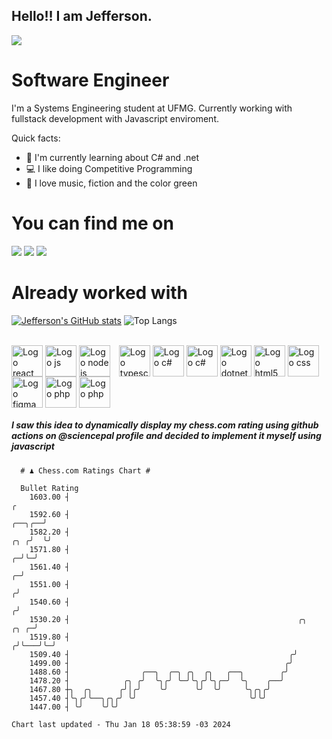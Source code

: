 ## Hello!! I am Jefferson.
![](https://komarev.com/ghpvc/?username=Jefferson13t&label=Profile%20Visits&color=blue&style=for-the-badge)

# Software Engineer
I'm a Systems Engineering student at UFMG. Currently working with fullstack development with Javascript enviroment.

<div>
Quick facts:
  <ul>
<li>🚀 I'm currently learning about C# and .net</li>
<li>💻 I like doing Competitive Programming</li>
<li>💚 I love music, fiction and the color green</li>
    </ul>
</div>

# You can find me on
<div>
  <a href="https://www.linkedin.com/in/jefferson-souuza" target="_blank"><img src="https://img.shields.io/badge/-LinkedIn-%230077B5?style=for-the-badge&logo=linkedin&logoColor=white" target="_blank"></a> 
    <a href = "mailto:jefersonpereira1331@gmail.com"><img loading="lazy" src="https://img.shields.io/badge/Gmail-D14836?style=for-the-badge&logo=gmail&logoColor=white" target="_blank"></a>
  <a href="https://instagram.com/jeffpsou" target="_blank"><img src="https://img.shields.io/badge/-Instagram-%23E4405F?style=for-the-badge&logo=instagram&logoColor=white" target="_blank"></a>
</div>

# Already worked with
[![Jefferson's GitHub stats](https://github-readme-stats.vercel.app/api?username=jefferson13t&show_icons=true&theme=gotham&rank_icon=github&layout=compact)](https://github.com/anuraghazra/github-readme-stats)
![Top Langs](https://github-readme-stats.vercel.app/api/top-langs/?username=jefferson13t&size_weight=0.5&count_weight=0.5&theme=gotham&layout=compact)

<div style="display: inline_block"><br>
  <img alt="Logo react" align="center" style="height:50px" src="https://cdn.jsdelivr.net/gh/devicons/devicon/icons/react/react-original.svg" />
  <img alt="Logo js" align="center" style="height:50px" src="https://cdn.jsdelivr.net/gh/devicons/devicon/icons/javascript/javascript-original.svg" />
  <img alt="Logo node js" align="center" style="height:50px; margin-right: 10px" src="https://cdn.jsdelivr.net/gh/devicons/devicon/icons/nodejs/nodejs-original.svg" />
  <img alt="Logo typescript" align="center" style="height:50px" src="https://cdn.jsdelivr.net/gh/devicons/devicon/icons/typescript/typescript-original.svg" />
  <img alt="Logo c#" align="center" style="height:50px" src="https://cdn.jsdelivr.net/gh/devicons/devicon/icons/graphql/graphql-plain.svg" />
  <img alt="Logo c#" align="center" style="height:50px" src="https://cdn.jsdelivr.net/gh/devicons/devicon/icons/csharp/csharp-original.svg" />
  <img alt="Logo dotnet" align="center" style="height:50px" src="https://cdn.jsdelivr.net/gh/devicons/devicon/icons/dotnetcore/dotnetcore-original.svg" />
  <img alt="Logo html5" align="center" style="height:50px" src="https://cdn.jsdelivr.net/gh/devicons/devicon/icons/html5/html5-original.svg" />
  <img alt="Logo css" align="center" style="height:50px" src="https://cdn.jsdelivr.net/gh/devicons/devicon/icons/css3/css3-original.svg" />
  <img alt="Logo figma" align="center" style="height:50px" src="https://cdn.jsdelivr.net/gh/devicons/devicon/icons/figma/figma-original.svg" />
  <img alt="Logo php" align="center" style="height:50px" src="https://cdn.jsdelivr.net/gh/devicons/devicon/icons/cplusplus/cplusplus-original.svg" />
  <img alt="Logo php" align="center" style="height:50px" src="https://cdn.jsdelivr.net/gh/devicons/devicon/icons/php/php-original.svg" />
</div>

##### I saw this idea to dynamically display my chess.com rating using github actions on @sciencepal profile and decided to implement it myself using javascript

```
  # ♟︎ Chess.com Ratings Chart #
  
  Bullet Rating
    1603.00 ┤                                                                              ╭ 
    1592.60 ┤                                                                       ╭──╮╭──╯ 
    1582.20 ┤                                                                   ╭╮ ╭╯  ╰╯    
    1571.80 ┤                                                                 ╭─╯╰─╯         
    1561.40 ┤                                                               ╭─╯              
    1551.00 ┤                                                              ╭╯                
    1540.60 ┤                                                             ╭╯                 
    1530.20 ┤                                                   ╭╮   ╭╮ ╭─╯                  
    1519.80 ┤                                                  ╭╯╰───╯╰─╯                    
    1509.40 ┤                                                 ╭╯                             
    1499.00 ┤                                                ╭╯                              
    1488.60 ┤                ╭──╮  ╭─╮ ╭╮  ╭╮   ╭──╮        ╭╯                               
    1478.20 ┤            ╭╮ ╭╯  ╰╮╭╯ ╰─╯╰╮╭╯╰╮╭─╯  ╰╮    ╭──╯                                
    1467.80 ┼╮  ╭╮      ╭╯│╭╯    ╰╯      ╰╯  ╰╯     ╰╮╭╮╭╯                                   
    1457.40 ┤╰╮╭╯╰──╮╭╮╭╯ ╰╯                         ╰╯╰╯                                    
    1447.00 ┤ ╰╯    ╰╯╰╯                                                                     

Chart last updated - Thu Jan 18 05:38:59 -03 2024  
  ```
